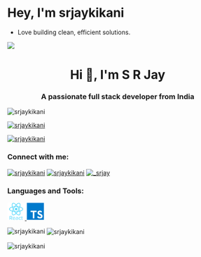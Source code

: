 <!-- Minimalist and simple README.md for srjaykikani -->

# Hey, I'm srjaykikani

- Love building clean, efficient solutions.


![](https://komarev.com/ghpvc/?username=srjaykikani&label=PROFILE+VIEWS)




<h1 align="center">Hi 👋, I'm S R Jay</h1>
<h3 align="center">A passionate full stack developer from India</h3>

<p align="left"> <img src="https://komarev.com/ghpvc/?username=srjaykikani&label=Profile%20views&color=0e75b6&style=flat" alt="srjaykikani" /> </p>

<p align="left"> <a href="https://github.com/ryo-ma/github-profile-trophy"><img src="https://github-profile-trophy.vercel.app/?username=srjaykikani" alt="srjaykikani" /></a> </p>

<p align="left"> <a href="https://twitter.com/srjaykikani" target="blank"><img src="https://img.shields.io/twitter/follow/srjaykikani?logo=twitter&style=for-the-badge" alt="srjaykikani" /></a> </p>

<h3 align="left">Connect with me:</h3>
<p align="left">
<a href="https://twitter.com/srjaykikani" target="blank"><img align="center" src="https://raw.githubusercontent.com/rahuldkjain/github-profile-readme-generator/master/src/images/icons/Social/twitter.svg" alt="srjaykikani" height="30" width="40" /></a>
<a href="https://linkedin.com/in/srjaykikani" target="blank"><img align="center" src="https://raw.githubusercontent.com/rahuldkjain/github-profile-readme-generator/master/src/images/icons/Social/linked-in-alt.svg" alt="srjaykikani" height="30" width="40" /></a>
<a href="https://instagram.com/_srjay" target="blank"><img align="center" src="https://raw.githubusercontent.com/rahuldkjain/github-profile-readme-generator/master/src/images/icons/Social/instagram.svg" alt="_srjay" height="30" width="40" /></a>
</p>

<h3 align="left">Languages and Tools:</h3>
<p align="left"> <a href="https://reactjs.org/" target="_blank" rel="noreferrer"> <img src="https://raw.githubusercontent.com/devicons/devicon/master/icons/react/react-original-wordmark.svg" alt="react" width="40" height="40"/> </a> <a href="https://www.typescriptlang.org/" target="_blank" rel="noreferrer"> <img src="https://raw.githubusercontent.com/devicons/devicon/master/icons/typescript/typescript-original.svg" alt="typescript" width="40" height="40"/> </a> </p>

<p><img align="left" src="https://github-readme-stats.vercel.app/api/top-langs?username=srjaykikani&show_icons=true&locale=en&layout=compact" alt="srjaykikani" /></p>

<p>&nbsp;<img align="center" src="https://github-readme-stats.vercel.app/api?username=srjaykikani&show_icons=true&locale=en" alt="srjaykikani" /></p>

<p><img align="center" src="https://github-readme-streak-stats.herokuapp.com/?user=srjaykikani&" alt="srjaykikani" /></p>
